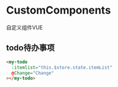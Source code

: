 # CustomComponents
自定义组件VUE
## todo待办事项
~~~html
<my-todo
  :itemlist="this.$store.state.itemList"
  @Change="Change"
></my-todo>
~~~
